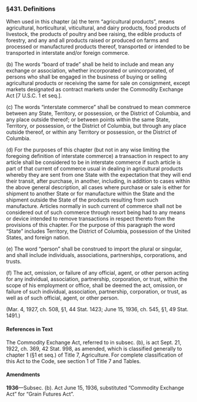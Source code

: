 ### §431. Definitions ###

When used in this chapter (a) the term “agricultural products”, means agricultural, horticultural, viticultural, and dairy products, food products of livestock, the products of poultry and bee raising, the edible products of forestry, and any and all products raised or produced on farms and processed or manufactured products thereof, transported or intended to be transported in interstate and/or foreign commerce.

(b) The words “board of trade” shall be held to include and mean any exchange or association, whether incorporated or unincorporated, of persons who shall be engaged in the business of buying or selling agricultural products or receiving the same for sale on consignment, except markets designated as contract markets under the Commodity Exchange Act [7 U.S.C. 1 et seq.].

(c) The words “interstate commerce” shall be construed to mean commerce between any State, Territory, or possession, or the District of Columbia, and any place outside thereof; or between points within the same State, Territory, or possession, or the District of Columbia, but through any place outside thereof, or within any Territory or possession, or the District of Columbia.

(d) For the purposes of this chapter (but not in any wise limiting the foregoing definition of interstate commerce) a transaction in respect to any article shall be considered to be in interstate commerce if such article is part of that current of commerce usual in dealing in agricultural products whereby they are sent from one State with the expectation that they will end their transit, after purchase, in another, including, in addition to cases within the above general description, all cases where purchase or sale is either for shipment to another State or for manufacture within the State and the shipment outside the State of the products resulting from such manufacture. Articles normally in such current of commerce shall not be considered out of such commerce through resort being had to any means or device intended to remove transactions in respect thereto from the provisions of this chapter. For the purpose of this paragraph the word “State” includes Territory, the District of Columbia, possession of the United States, and foreign nation.

(e) The word “person” shall be construed to import the plural or singular, and shall include individuals, associations, partnerships, corporations, and trusts.

(f) The act, omission, or failure of any official, agent, or other person acting for any individual, association, partnership, corporation, or trust, within the scope of his employment or office, shall be deemed the act, omission, or failure of such individual, association, partnership, corporation, or trust, as well as of such official, agent, or other person.

(Mar. 4, 1927, ch. 508, §1, 44 Stat. 1423; June 15, 1936, ch. 545, §1, 49 Stat. 1491.)

#### References in Text ####

The Commodity Exchange Act, referred to in subsec. (b), is act Sept. 21, 1922, ch. 369, 42 Stat. 998, as amended, which is classified generally to chapter 1 (§1 et seq.) of Title 7, Agriculture. For complete classification of this Act to the Code, see section 1 of Title 7 and Tables.

#### Amendments ####

**1936**—Subsec. (b). Act June 15, 1936, substituted “Commodity Exchange Act” for “Grain Futures Act”.